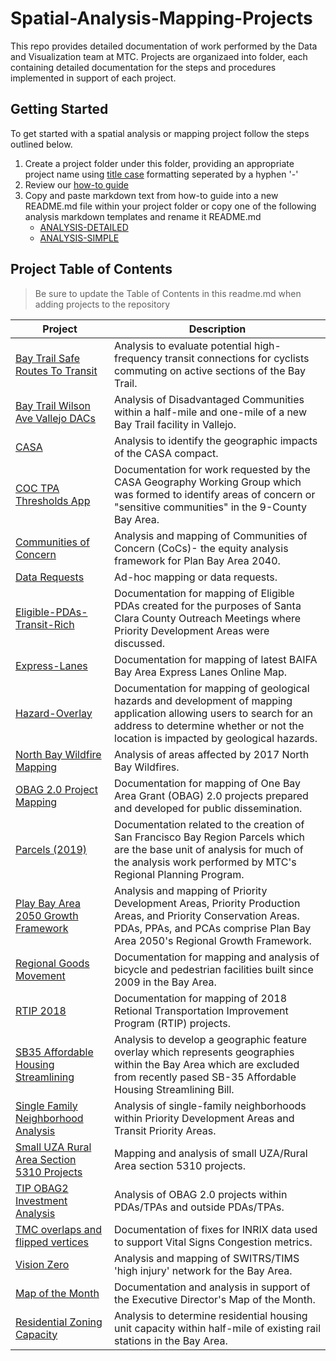 # Spatial-Analysis-Mapping-Projects
This repo provides detailed documentation of work performed by the Data and Visualization team at MTC.  Projects are organizaed into folder, each containing detailed documentation for the steps and procedures implemented in support of each project.

## Getting Started 
To get started with a spatial analysis or mapping project follow the steps outlined below. 

1. Create a project folder under this folder, providing an appropriate project name using [title case](http://titlecase.com/) formatting seperated by a hyphen '-' 
2. Review our [how-to guide](https://github.com/BayAreaMetro/dv-project-templates) 
3. Copy and paste markdown text from how-to guide into a new README.md file within your project folder or copy one of the following analysis markdown templates and rename it README.md
   - [ANALYSIS-DETAILED](https://github.com/BayAreaMetro/dv-project-templates/blob/master/ANALYSIS-DETAILED.md) 
   - [ANALYSIS-SIMPLE](https://github.com/BayAreaMetro/dv-project-templates/blob/master/ANALYSIS-SIMPLE.md)

## Project Table of Contents

> Be sure to update the Table of Contents in this readme.md when adding projects to the repository

| **Project**                                                                              | **Description**                                                                                                                                                                                            |
|------------------------------------------------------------------------------------------|------------------------------------------------------------------------------------------------------------------------------------------------------------------------------------------------------------|
| [Bay Trail Safe Routes To Transit](Bay-Trail-Safe-Routes-To-Transit)                     | Analysis to evaluate potential high-frequency transit  connections for cyclists commuting on active sections of the Bay Trail.                                                                             |
| [Bay Trail Wilson Ave Vallejo DACs](BayTrail-Wilson-Ave-Vallejo-DACs)                    | Analysis of Disadvantaged Communities within a half-mile and one-mile of a new Bay Trail facility in Vallejo.                                                                                              |
| [CASA](CASA)                                                                             | Analysis to identify the geographic impacts of the CASA compact.                                                                                                                                           |
| [COC TPA Thresholds App](COC-TPA-Thresholds-App)                                         | Documentation for work requested by the CASA Geography Working Group which was formed to identify areas of concern or "sensitive communities" in the 9-County Bay Area.                                    |
| [Communities of Concern](Communities-of-Concern)                                         | Analysis and mapping of Communities of Concern (CoCs)- the equity analysis framework for Plan Bay Area 2040.                                                                                               |
| [Data Requests](Data-Requests)                                                           | Ad-hoc mapping or data requests.                                                                                                                                                                           |
| [Eligible-PDAs-Transit-Rich](Eligible-PDAs-Transit-Rich)                                 | Documentation for mapping of Eligible PDAs created for the purposes of Santa Clara County Outreach Meetings where Priority Development Areas were discussed.                                               |
| [Express-Lanes](Express-Lanes)                                                           | Documentation for mapping of latest BAIFA Bay Area Express Lanes Online Map.                                                                                                                               |
| [Hazard-Overlay](Hazard-Overlay)                                                         | Documentation for mapping of geological hazards and development of mapping application allowing users to search for an address to determine whether or not the location is impacted by geological hazards. |
| [North Bay Wildfire Mapping](North-Bay-Wildfire-Mapping)                                 | Analysis of areas affected by 2017 North Bay Wildfires.                                                                                                                                                    |
| [OBAG 2.0 Project Mapping](OBAG-2-Project-Mapping)                                       | Documentation for mapping of One Bay Area Grant (OBAG) 2.0 projects prepared and developed for public dissemination.                                                                                       |
| [Parcels (2019)](Parcel)                                                                 | Documentation related to the creation of San Francisco Bay Region Parcels which are the base unit of analysis for much of the analysis work performed by MTC's Regional Planning Program.                  |
| [Play Bay Area 2050 Growth Framework](Plan-Bay-Area-2050-Growth-Framework)               | Analysis and mapping of Priority Development Areas, Priority Production Areas, and Priority Conservation Areas. PDAs, PPAs, and PCAs comprise Plan Bay Area 2050's Regional Growth Framework.              |
| [Regional Goods Movement](Regional-Goods-Movement)                                       | Documentation for mapping and analysis of bicycle and pedestrian facilities built since 2009 in the Bay Area.                                                                                              |
| [RTIP 2018](RTIP-2018)                                                                   | Documentation for mapping of 2018 Retional Transportation Improvement Program (RTIP) projects.                                                                                                             |
| [SB35 Affordable Housing Streamlining](SB35-Affordable-Housing-Streamlining)             | Analysis to develop a geographic feature overlay which represents geographies within the Bay Area which are excluded from recently pased SB-35 Affordable Housing Streamlining Bill.                       |
| [Single Family Neighborhood Analysis](Single-Family-Neighborhoods_PDA_TPA_Walkable)      | Analysis of single-family neighborhoods within Priority Development Areas and Transit Priority Areas.                                                                                                      |
| [Small UZA Rural Area Section 5310 Projects](Small-UZA-Rural-Area-Section-5310-Projects) | Mapping and analysis of small UZA/Rural Area section 5310 projects.                                                                                                                                        |
| [TIP OBAG2 Investment Analysis](TIP-OBAG2-Investment-Analysis)                           | Analysis of OBAG 2.0 projects within PDAs/TPAs and outside PDAs/TPAs.                                                                                                                                      |
| [TMC overlaps and flipped vertices](TMC-overlaps-and-flipped-vertices)                   | Documentation of fixes for INRIX data used to support Vital Signs Congestion metrics.                                                                                                                      |
| [Vision Zero](Vision-Zero)                                                               | Analysis and mapping of SWITRS/TIMS 'high injury' network for the Bay Area.                                                                                                                                |
| [Map of the Month](motm)                                                                 | Documentation and analysis in support of the Executive Director's Map of the Month.                                                                                                                        |
| [Residential Zoning Capacity](Residential-Zoning-Capacity)                               | Analysis to determine residential housing unit capacity within half-mile of existing rail stations in the Bay Area.                                                                                        |
